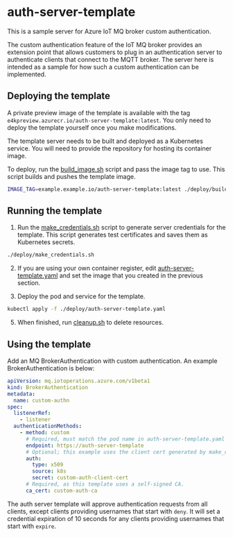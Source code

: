# auth-server-template

This is a sample server for Azure IoT MQ broker custom authentication.

The custom authentication feature of the IoT MQ broker provides an extension point that allows customers to plug in an authentication server to authenticate clients that connect to the MQTT broker. The server here is intended as a sample for how such a custom authentication can be implemented.

## Deploying the template

A private preview image of the template is available with the tag `e4kpreview.azurecr.io/auth-server-template:latest`. You only need to deploy the template yourself once you make modifications.

The template server needs to be built and deployed as a Kubernetes service. You will need to provide the repository for hosting its container image.

To deploy, run the [build_image.sh](deploy/build_image.sh) script and pass the image tag to use. This script builds and pushes the template image.

```sh
IMAGE_TAG=example.example.io/auth-server-template:latest ./deploy/build_image.sh
```

## Running the template

1. Run the [make_credentials.sh](deploy/make_credentials.sh) script to generate server credentials for the template. This script generates test certificates and saves them as Kubernetes secrets.

```sh
./deploy/make_credentials.sh
```

2. If you are using your own container register, edit [auth-server-template.yaml](deploy/auth-server-template.yaml#L10) and set the image that you created in the previous section.

3. Deploy the pod and service for the template.

```sh
kubectl apply -f ./deploy/auth-server-template.yaml
```

5. When finished, run [cleanup.sh](deploy/cleanup.sh) to delete resources.

## Using the template

Add an MQ BrokerAuthentication with custom authentication. An example BrokerAuthentication is below:

```yaml
apiVersion: mq.iotoperations.azure.com/v1beta1
kind: BrokerAuthentication
metadata:
  name: custom-authn
spec:
  listenerRef:
    - listener
  authenticationMethods:
    - method: custom
      # Required, must match the pod name in auth-server-template.yaml
      endpoint: https://auth-server-template
      # Optional; this example uses the client cert generated by make_credentials.sh
      auth:
        type: x509
        source: k8s
        secret: custom-auth-client-cert
      # Required, as this template uses a self-signed CA.
      ca_cert: custom-auth-ca
```

The auth server template will approve authentication requests from all clients, except clients providing usernames that start with `deny`. It will set a credential expiration of 10 seconds for any clients providing usernames that start with `expire`.
